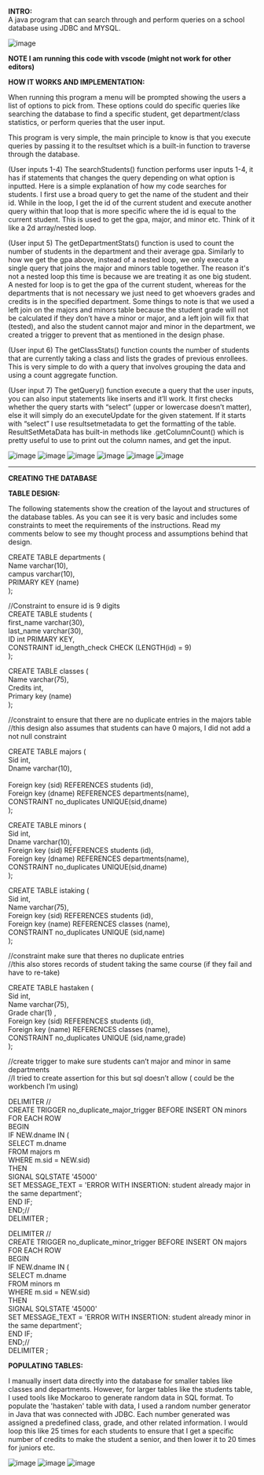 
**INTRO:** <br>
A java program that can search through and perform queries on a school database using JDBC and MYSQL.

![image](https://github.com/jnguyen02/SchoolJDBC/assets/111792553/51fb1447-cf17-446c-a2fa-21dbaadc0c1d)

**NOTE I am running this code with vscode (might not work for other editors)**<br>

**HOW IT WORKS AND IMPLEMENTATION:**

When running this program a menu will be prompted showing the users a list of options to pick from. These options could do specific queries like searching the database to find a specific student, get department/class statistics, or perform queries that the user input. 

This program is very simple, the main principle to know is that you execute queries by passing it to the resultset which is a built-in function to traverse through the database.
 
(User inputs 1-4)
The searchStudents() function performs user inputs 1-4, it has if statements that changes the query depending on what option is inputted. Here is a simple explanation of how my code searches for students. I first use a broad query to get the name of the student and their id. While in the loop, I get the id of the current student and execute another query within that loop that is more specific where the id is equal to the current student. This is used to get the gpa, major, and minor etc. Think of it like a 2d array/nested loop. 

(User input 5)
The getDepartmentStats() function is used to count the number of students in the department and their average gpa. Similarly to how we get the gpa above, instead of a nested loop, we only execute a single query that joins the major and minors table together. The reason it's not a nested loop this time is because we are treating it as one big student. A nested for loop is to get the gpa of the current student, whereas for the departments that is not necessary we just need to get whoevers grades and credits is in the specified department. Some things to note is that we used a left join on the majors and minors table because the student grade will not be calculated if they don’t have a minor or major, and a left join will fix that (tested), and also the student cannot major and minor in the department, we created a trigger to prevent that as mentioned in the design phase.

(User input 6)
The getClassStats() function counts the number of students that are currently taking a class and lists the grades of previous enrollees. This is very simple to do with a query that involves grouping the data and using a count aggregate function. 

(User input 7)
The getQuery() function execute a query that the user inputs, you can also input statements like inserts and it’ll work. It first checks whether the query starts with “select” (upper or lowercase doesn’t matter), else it will simply do an executeUpdate for the given statement. If it starts with “select”  I use resultsetmetadata to get the formatting of the table. ResultSetMetaData has built-in methods like .getColumnCount() which is pretty useful to use to print out the column names, and get the input.

![image](https://github.com/jnguyen02/SchoolJDBC/assets/111792553/fcd7922d-64c2-4863-aa3e-6b5715c9c792)
![image](https://github.com/jnguyen02/SchoolJDBC/assets/111792553/c9c21d53-96b8-4be0-a275-aa3e8526f7c2)
![image](https://github.com/jnguyen02/SchoolJDBC/assets/111792553/d8704468-0ef6-49c9-8337-0553761902bd)
![image](https://github.com/jnguyen02/SchoolJDBC/assets/111792553/94013280-92d2-434c-b7a1-6ddcc269ceae)
![image](https://github.com/jnguyen02/SchoolJDBC/assets/111792553/4c138abd-1717-4c60-aa62-5241bbdb45d3)
![image](https://github.com/jnguyen02/SchoolJDBC/assets/111792553/9d671269-b065-498c-844b-95ec685ad09c)

<hr>

**CREATING THE DATABASE**

**TABLE DESIGN:**

The following statements show the creation of the layout and structures of the database tables. As you can see it is very basic and includes some constraints to meet the requirements of the instructions. Read my comments below to see my thought process and assumptions behind that design.

CREATE TABLE departments ( <br>
	Name varchar(10), <br>
	campus varchar(10), <br>
	PRIMARY KEY (name) <br>
);
	
//Constraint to ensure id is 9 digits <br>
CREATE TABLE students ( <br>
	first_name varchar(30), <br>
	last_name varchar(30), <br>
	ID int PRIMARY KEY, <br>
CONSTRAINT id_length_check CHECK (LENGTH(id) = 9) <br>
);

CREATE TABLE classes ( <br>
	Name varchar(75), <br>
	Credits int, <br>
	Primary key (name) <br>
);


//constraint to ensure that there are no duplicate entries in the majors table <br>
//this design also assumes that students can have 0 majors, I did not add a not null constraint<br>

CREATE TABLE majors ( <br>
	Sid int, <br>
	Dname varchar(10), <br><br>
	Foreign key (sid) REFERENCES students (id),<br>
	Foreign key (dname) REFERENCES departments(name),<br>
	CONSTRAINT no_duplicates UNIQUE(sid,dname)	<br>
);

CREATE TABLE minors (<br>
	Sid int, <br>
	Dname varchar(10), <br>
	Foreign key (sid) REFERENCES students (id),<br>
	Foreign key (dname) REFERENCES departments(name),<br>
CONSTRAINT no_duplicates UNIQUE(sid,dname)	<br>
);

CREATE TABLE istaking ( <br>
	Sid int,<br>
	Name varchar(75),<br>
	Foreign key (sid) REFERENCES students (id),<br>
	Foreign key (name) REFERENCES classes (name),<br>
	CONSTRAINT no_duplicates UNIQUE (sid,name)<br>
);
		
//constraint make sure that theres no duplicate entries <br>
//this also stores records of student taking the same course (if they fail and have to re-take) <br>

CREATE TABLE hastaken ( <br>
	Sid int,<br>
	Name varchar(75),<br>
	Grade char(1) ,<br>
	Foreign key (sid) REFERENCES students (id),<br>
	Foreign key (name) REFERENCES classes (name),<br>
	CONSTRAINT no_duplicates UNIQUE (sid,name,grade)<br>
);

//create trigger to make sure students can’t major and minor in same departments <br>
//I tried to create assertion for this but sql doesn’t allow ( could be the workbench I’m using) <br>

DELIMITER // <br>
CREATE TRIGGER no_duplicate_major_trigger BEFORE INSERT ON minors<br>
FOR EACH ROW<br>
BEGIN<br>
    IF NEW.dname IN (<br>
   	 SELECT m.dname<br>
   	 FROM majors m<br>
   	 WHERE m.sid = NEW.sid)<br>
    THEN<br>
   	 SIGNAL SQLSTATE '45000'<br>
   		 SET MESSAGE_TEXT = 'ERROR WITH INSERTION: student already major in the same department';<br>
    END IF;<br>
END;//<br>
DELIMITER ;<br>

DELIMITER //<br>
CREATE TRIGGER no_duplicate_minor_trigger BEFORE INSERT ON majors<br>
FOR EACH ROW<br>
BEGIN<br>
    IF NEW.dname IN (<br>
   	 SELECT m.dname<br>
   	 FROM minors m<br>
   	 WHERE m.sid = NEW.sid)<br>
    THEN<br>
   	 SIGNAL SQLSTATE '45000'<br>
   		 SET MESSAGE_TEXT = 'ERROR WITH INSERTION: student already minor in the same department';<br>
    END IF;<br>
END;//<br>
DELIMITER ;<br>


**POPULATING TABLES:** 

I manually insert data directly into the database for smaller tables like classes and departments. However, for larger tables like the students table, I used tools like Mockaroo to generate random data in SQL format. To populate the 'hastaken' table with data, I used a random number generator in Java that was connected with JDBC. Each number generated was assigned a predefined class, grade, and other related information. I would loop this like 25 times for each students to ensure that I get a specific number of credits to make the student a senior, and then lower it to 20 times for juniors etc.

![image](https://github.com/jnguyen02/SchoolJDBC/assets/111792553/f414c947-a8ab-4d0d-8c80-f8fe0468c7a7)
![image](https://github.com/jnguyen02/SchoolJDBC/assets/111792553/5b146cb0-2a38-48a2-ba96-ea086cbc76f1)
![image](https://github.com/jnguyen02/SchoolJDBC/assets/111792553/86b3c4e9-3879-457e-a364-bee1c047c6ae)

